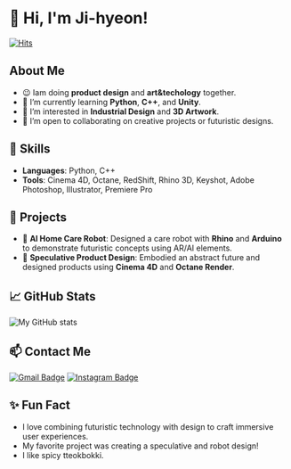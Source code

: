 # 👋 Hi, I'm Ji-hyeon!
[![Hits](https://hits.seeyoufarm.com/api/count/incr/badge.svg?url=https://github.com/MJihyeon/&count_bg=%2379C83D&title_bg=%23555555&icon=github.svg&icon_color=%23E7E7E7&title=hits&edge_flat=false)](https://github.com/MJihyeon)

## About Me
- 😉 Iam doing **product design** and **art&techology** together.
- 🌱 I’m currently learning **Python**, **C++**, and **Unity**.
- 👀 I’m interested in **Industrial Design** and **3D Artwork**.
- 👯 I’m open to collaborating on creative projects or futuristic designs.

## 🔧 Skills
- **Languages**: Python, C++
- **Tools**: Cinema 4D, Octane, RedShift, Rhino 3D, Keyshot, Adobe Photoshop, Illustrator, Premiere Pro

## 🌟 Projects
- 🤖 **AI Home Care Robot**: Designed a care robot with **Rhino** and **Arduino** to demonstrate futuristic concepts using AR/AI elements.
- 🎨 **Speculative Product Design**: Embodied an abstract future and designed products using **Cinema 4D** and **Octane Render**.

## 📈 GitHub Stats
![My GitHub stats](https://github-readme-stats.vercel.app/api?username=MJihyeon&show_icons=true&theme=tokyonight)

## 📫 Contact Me
[![Gmail Badge](https://img.shields.io/badge/Gmail-EA4335?style=flat&logo=Gmail&logoColor=white)](mailto:jihyeon9438l@gmail.com)
[![Instagram Badge](https://img.shields.io/badge/Instagram-E4405F?style=flat&logo=Instagram&logoColor=white)](https://www.instagram.com/rn.zzh/)

## ✨ Fun Fact
- I love combining futuristic technology with design to craft immersive user experiences.
- My favorite project was creating a speculative and robot design!
- I like spicy tteokbokki.